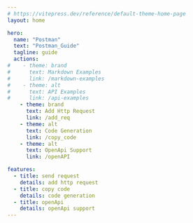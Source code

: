 ```yaml
---
# https://vitepress.dev/reference/default-theme-home-page
layout: home

hero:
  name: "Postman"
  text: "Postman_Guide"
  tagline: guide
  actions:
#    - theme: brand
#      text: Markdown Examples
#      link: /markdown-examples
#    - theme: alt
#      text: API Examples
#      link: /api-examples
    - theme: brand
      text: Add Http Request
      link: /add_req
    - theme: alt
      text: Code Generation
      link: /copy_code
    - theme: alt
      text: OpenApi Support
      link: /openAPI

features:
  - title: send request
    details: add http request
  - title: copy code
    details: code generation
  - title: openApi
    details: openApi support
---
```


